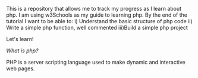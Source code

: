This is a repository that allows me to track my progress as I learn about php. I
am using w3Schools as my guide to learning php. By the end of the tutorial I
want to be able to: i) Understand the basic structure of php code ii) Write a
simple php function, well commented iii)Build a simple php project

Let's learn!

_What is php?_

PHP is a server scripting language used to make dynamic and interactive web
pages.
